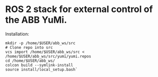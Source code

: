 # ROS 2 stack for external control of the ABB YuMi.



Installation:
~~~~
mkdir -p /home/$USER/abb_ws/src
# Clone repo into src
vcs import /home/$USER/abb_ws/src < /home/$USER/abb_ws/src/yumi/yumi.repos
cd /home/$USER/abb_ws/
colcon build --symlink-install
source install/local_setup.bash`
~~~~
